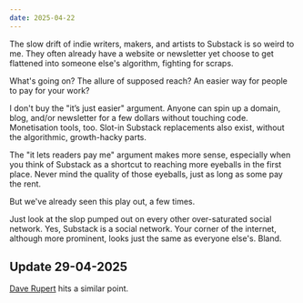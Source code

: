 ```yaml
---
date: 2025-04-22
---
```


The slow drift of indie writers, makers, and artists to Substack is so weird to me. They often already have a website or newsletter yet choose to get flattened into someone else's algorithm, fighting for scraps.

What's going on? The allure of supposed reach? An easier way for people to pay for your work?

I don't buy the "it’s just easier" argument. Anyone can spin up a domain, blog, and/or newsletter for a few dollars without touching code. Monetisation tools, too. Slot-in Substack replacements also exist, without the algorithmic, growth-hacky parts.

The "it lets readers pay me" argument makes more sense, especially when you think of Substack as a shortcut to reaching more eyeballs in the first place. Never mind the quality of those eyeballs, just as long as some pay the rent.

But we've already seen this play out, a few times.

Just look at the slop pumped out on every other over-saturated social network. Yes, Substack is a social network. Your corner of the internet, although more prominent, looks just the same as everyone else's. Bland.

## Update 29-04-2025

[Dave Rupert](https://daverupert.com/2025/04/ubertheme/) hits a similar point.
